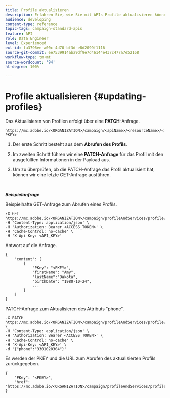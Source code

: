 ```yaml
---
title: Profile aktualisieren
description: Erfahren Sie, wie Sie mit APIs Profile aktualisieren können.
audience: developing
content-type: reference
topic-tags: campaign-standard-apis
feature: API
role: Data Engineer
level: Experienced
exl-id: fa3796ee-a00c-4d70-bf3d-e8d2099f1116
source-git-commit: ee7539914aba9df9e7d46144e437c477a7e52168
workflow-type: tm+mt
source-wordcount: '94'
ht-degree: 100%

---
```


# Profile aktualisieren {#updating-profiles}

Das Aktualisieren von Profilen erfolgt über eine **PATCH**-Anfrage.

`https://mc.adobe.io/<ORGANIZATION>/campaign/<apiName>/<resourceName>/<PKEY>`

1. Der erste Schritt besteht aus dem **Abrufen des Profils**.

1. Im zweiten Schritt führen wir eine **PATCH-Anfrage** für das Profil mit den ausgefüllten Informationen in der Payload aus.

1. Um zu überprüfen, ob die PATCH-Anfrage das Profil aktualisiert hat, können wir eine letzte GET-Anfrage ausführen.

<br/>

***Beispielanfrage***

Beispielhafte GET-Anfrage zum Abrufen eines Profils.

```
-X GET https://mc.adobe.io/<ORGANIZATION>/campaign/profileAndServices/profile/<PKEY>\
-H 'Content-Type: application/json' \
-H 'Authorization: Bearer <ACCESS_TOKEN>' \
-H 'Cache-Control: no-cache' \
-H 'X-Api-Key: <API_KEY>'
```

Antwort auf die Anfrage.

```
{
    "content": [
        {
            "PKey": "<PKEY>",
            "firstName": "Amy",
            "lastName":"Dakota",
            "birthDate": "1980-10-24",
            ...
        }
    ]
}
```

PATCH-Anfrage zum Aktualisieren des Attributs &quot;phone&quot;.

```
-X PATCH https://mc.adobe.io/<ORGANIZATION>/campaign/profileAndServices/profile/<PKEY> \
-H 'Content-Type: application/json' \
-H 'Authorization: Bearer <ACCESS_TOKEN>' \
-H 'Cache-Control: no-cache' \
-H 'X-Api-Key: <API_KEY>' \
-d '{"phone":"3301020304"}'
```

Es werden der PKEY und die URL zum Abrufen des aktualisierten Profils zurückgegeben.

```
{
    "PKey": "<PKEY>",
    "href": "https://mc.adobe.io/<ORGANIZATION>/campaign/profileAndServices/profile/@2v1dr3ZKJveMDhAdh0MPnh9hNQQ93qb7AW6BNVVKknjwXvTZRBAgUqz1SNcB4ZndgjqOofx3BwBZYBftlmObISoM3rs"
}
```
